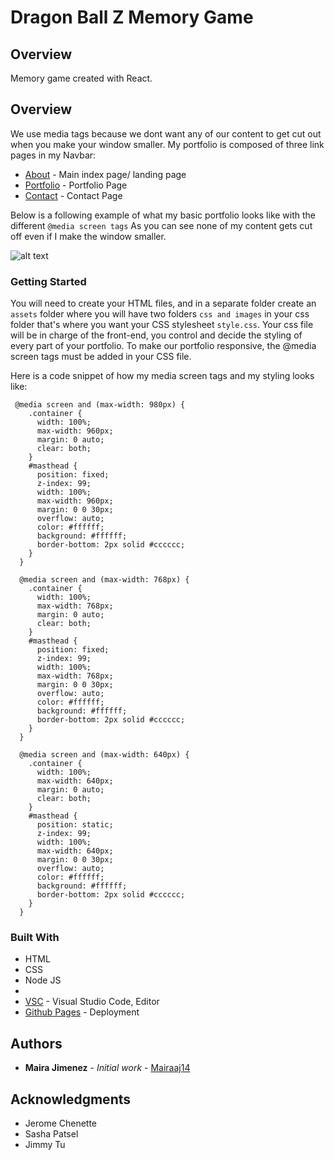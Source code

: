 # Dragon Ball Z Memory Game

## Overview
Memory game created with React.

## Overview
We use media tags because we dont want any of our content to get cut out when you make your window smaller.
My portfolio is composed of three link pages in my Navbar:
* [About]() - Main index page/ landing page
* [Portfolio]() - Portfolio Page
* [Contact]() - Contact Page


Below is a following example of what my basic portfolio looks like with the different `@media screen tags` 
As you can see none of my content gets cut off even if I make the window smaller.

![alt text](assets/images/responsive.gif)

### Getting Started
You will need to create your HTML files, and in a separate folder create an `assets` folder where you will have two folders
`css and images` in your css folder that's where you want your CSS stylesheet `style.css`.
Your css file will be in charge of the front-end, you control and decide the styling of every part of your portfolio.
To make our portfolio responsive, the @media screen tags must be added in your CSS file.

Here is a code snippet of how my media screen tags and my styling looks like:

``` 
 @media screen and (max-width: 980px) {
    .container {
      width: 100%;
      max-width: 960px;
      margin: 0 auto;
      clear: both;
    }
    #masthead {
      position: fixed;
      z-index: 99;
      width: 100%;
      max-width: 960px;
      margin: 0 0 30px;
      overflow: auto;
      color: #ffffff;
      background: #ffffff;
      border-bottom: 2px solid #cccccc;
    }
  }

  @media screen and (max-width: 768px) {
    .container {
      width: 100%;
      max-width: 768px;
      margin: 0 auto;
      clear: both;
    }
    #masthead {
      position: fixed;
      z-index: 99;
      width: 100%;
      max-width: 768px;
      margin: 0 0 30px;
      overflow: auto;
      color: #ffffff;
      background: #ffffff;
      border-bottom: 2px solid #cccccc;
    }
  }

  @media screen and (max-width: 640px) {
    .container {
      width: 100%;
      max-width: 640px;
      margin: 0 auto;
      clear: both;
    }
    #masthead {
      position: static;
      z-index: 99;
      width: 100%;
      max-width: 640px;
      margin: 0 0 30px;
      overflow: auto;
      color: #ffffff;
      background: #ffffff;
      border-bottom: 2px solid #cccccc;
    }
  }

```

### Built With
* HTML
* CSS
* Node JS
* 
* [VSC](https) - Visual Studio Code, Editor
* [Github Pages](https) - Deployment

## Authors

* **Maira Jimenez** - *Initial work* - [Mairaaj14](https://github.com/Mairaaj14)


## Acknowledgments

* Jerome Chenette
* Sasha Patsel
* Jimmy Tu
